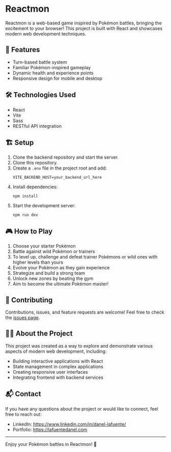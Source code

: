 # Reactmon


Reactmon is a web-based game inspired by Pokémon battles, bringing the excitement to your browser! This project is built with React and showcases modern web development techniques.

## 🚀 Features

- Turn-based battle system
- Familiar Pokémon-inspired gameplay
- Dynamic health and experience points
- Responsive design for mobile and desktop

## 🛠️ Technologies Used

- React
- Vite
- Sass
- RESTful API integration

## 🏗️ Setup

1. Clone the backend repository and start the server.
2. Clone this repository.
3. Create a `.env` file in the project root and add:
   ```
   VITE_BACKEND_HOST=your_backend_url_here
   ```
4. Install dependencies:
   ```
   npm install
   ```
5. Start the development server:
   ```
   npm run dev
   ```

## 🎮 How to Play

1. Choose your starter Pokémon
2. Battle against wild Pokémon or trainers
3. To level up, challenge and defeat trainer Pokémons or wild ones with higher levels than yours
4. Evolve your Pokémon as they gain experience
5. Strategize and build a strong team
6. Unlock new zones by beating the gym
7. Aim to become the ultimate Pokémon master!

## 🤝 Contributing

Contributions, issues, and feature requests are welcome! Feel free to check the [issues page](https://github.com/LdMe/reactmon/issues).

## 👨‍💻 About the Project

This project was created as a way to explore and demonstrate various aspects of modern web development, including:

- Building interactive applications with React
- State management in complex applications
- Creating responsive user interfaces
- Integrating frontend with backend services

## 📬 Contact

If you have any questions about the project or would like to connect, feel free to reach out:

- LinkedIn: https://www.linkedin.com/in/danel-lafuente/
- Portfolio: https://lafuentedanel.com

---

Enjoy your Pokémon battles in Reactmon! 🎉